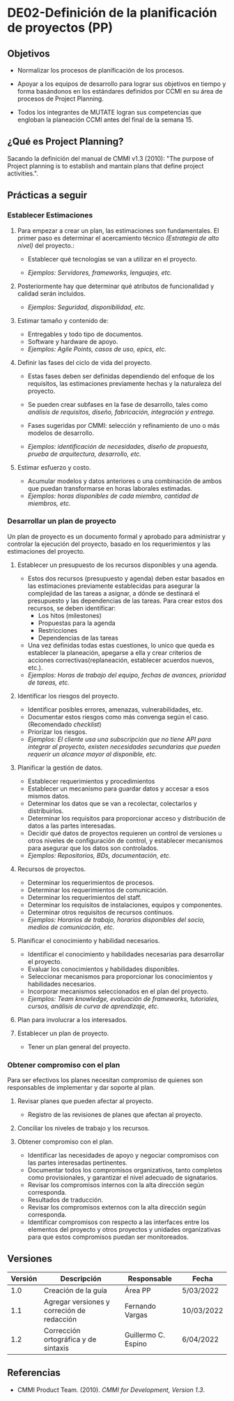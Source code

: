 # DE02-Definición de la planificación de proyectos (PP)

## Objetivos

- Normalizar los procesos de planificación de los procesos.

- Apoyar a los equipos de desarrollo para lograr sus objetivos en tiempo y forma basándonos en los estándares definidos por CCMI en su área de procesos de Project Planning.

- Todos los integrantes de MUTATE logran sus competencias que engloban la planeación CCMI antes del final de la semana 15.

## ¿Qué es Project Planning?

Sacando la definición del manual de CMMI v1.3 (2010): "The purpose of Project planning is to establish and mantain plans that define project activities.".

## Prácticas a seguir

### Establecer Estimaciones

1. Para empezar a crear un plan, las estimaciones son fundamentales. El primer paso es determinar el acercamiento técnico _(Estrategia de alto nivel)_ del proyecto.:

   - Establecer qué tecnologías se van a utilizar en el proyecto.

   - _Ejemplos: Servidores, frameworks, lenguajes, etc._

2. Posteriormente hay que determinar qué atributos de funcionalidad y calidad serán incluidos.

   - _Ejemplos: Seguridad, disponibilidad, etc._

3. Estimar tamaño y contenido de:

   - Entregables y todo tipo de documentos.
   - Software y hardware de apoyo.
   - _Ejemplos: Agile Points, casos de uso, epics, etc._

4. Definir las fases del ciclo de vida del proyecto.

   - Estas fases deben ser definidas dependiendo del enfoque de los requisitos, las estimaciones previamente hechas y la naturaleza del proyecto.

   - Se pueden crear subfases en la fase de desarrollo, tales como _análisis de requisitos, diseño, fabricación, integración y entrega_.

   - Fases sugeridas por CMMI: selección y refinamiento de uno o más modelos de desarrollo.

   - _Ejemplos: identificación de necesidades, diseño de propuesta, prueba de arquitectura, desarrollo, etc._

5. Estimar esfuerzo y costo.
   - Acumular modelos y datos anteriores o una combinación de ambos que puedan transformarse en horas laborales estimadas.
   - _Ejemplos: horas disponibles de cada miembro, cantidad de miembros, etc._

### Desarrollar un plan de proyecto

Un plan de proyecto es un documento formal y aprobado para administrar y controlar la ejecución del proyecto, basado en los requerimientos y las estimaciones del proyecto.

1. Establecer un presupuesto de los recursos disponibles y una agenda.

   - Estos dos recursos (presupuesto y agenda) deben estar basados en las estimaciones previamente establecidas para asegurar la complejidad de las tareas a asignar, a dónde se destinará el presupuesto y las dependencias de las tareas. Para crear estos dos recursos, se deben identificar:
     - Los hitos (milestones)
     - Propuestas para la agenda
     - Restricciones
     - Dependencias de las tareas
   - Una vez definidas todas estas cuestiones, lo unico que queda es establecer la planeación, apegarse a ella y crear criterios de acciones correctivas(replaneación, establecer acuerdos nuevos, etc.).
   - _Ejemplos: Horas de trabajo del equipo, fechas de avances, prioridad de tareas, etc._

2. Identificar los riesgos del proyecto.

   - Identificar posibles errores, amenazas, vulnerabilidades, etc.
   - Documentar estos riesgos como más convenga según el caso. (Recomendado _checklist_)
   - Priorizar los riesgos.
   - _Ejemplos: El cliente usa una subscripción que no tiene API para integrar al proyecto, existen necesidades secundarias que pueden requerir un alcance mayor al disponible, etc._

3. Planificar la gestión de datos.

   - Establecer requerimientos y procedimientos
   - Establecer un mecanismo para guardar datos y accesar a esos mismos datos.
   - Determinar los datos que se van a recolectar, colectarlos y distribuirlos.
   - Determinar los requisitos para proporcionar acceso y distribución de datos a las partes interesadas.
   - Decidir qué datos de proyectos requieren un control de versiones u otros niveles de configuración de control, y establecer mecanismos para asegurar que los datos son controlados.
   - _Ejemplos: Repositorios, BDs, documentación, etc._

4. Recursos de proyectos.

   - Determinar los requerimientos de procesos.
   - Determinar los requerimientos de comunicación.
   - Determinar los requerimientos del staff.
   - Determinar los requisitos de instalaciones, equipos y componentes.
   - Determinar otros requisitos de recursos continuos.
   - _Ejemplos: Horarios de trabajo, horarios disponibles del socio, medios de comunicación, etc._

5. Planificar el conocimiento y habilidad necesarios.

   - Identificar el conocimiento y habilidades necesarias para desarrollar el proyecto.
   - Evaluar los conocimientos y habilidades disponibles.
   - Seleccionar mecanismos para proporcionar los conocimientos y habilidades necesarios.
   - Incorporar mecanismos seleccionados en el plan del proyecto.
   - _Ejemplos: Team knowledge, evaluación de frameworks, tutoriales, cursos, análisis de curva de aprendizaje, etc._

6. Plan para involucrar a los interesados.

7. Establecer un plan de proyecto.
   - Tener un plan general del proyecto.

### Obtener compromiso con el plan

Para ser efectivos los planes necesitan compromiso de quienes son responsables de implementar y dar soporte al plan.

1. Revisar planes que pueden afectar al proyecto.

   - Registro de las revisiones de planes que afectan al proyecto.

2. Conciliar los niveles de trabajo y los recursos.

3. Obtener compromiso con el plan.
   - Identificar las necesidades de apoyo y negociar compromisos con las partes interesadas pertinentes.
   - Documentar todos los compromisos organizativos, tanto completos como provisionales, y garantizar el nivel adecuado de signatarios.
   - Revisar los compromisos internos con la alta dirección según corresponda.
   - Resultados de traducción.
   - Revisar los compromisos externos con la alta dirección según corresponda.
   - Identificar compromisos con respecto a las interfaces entre los elementos del proyecto y otros proyectos y unidades organizativas para que estos compromisos puedan ser monitoreados.

## Versiones

| Versión | Descripción                                | Responsable   | Fecha      |
| ------- | ------------------------------------------ | -------------- | ---------- |
| 1.0     | Creación de la guía                      | Área PP | 5/03/2022  |
| 1.1     | Agregar versiones y correción de redacción  | Fernando Vargas | 10/03/2022 |
| 1.2     | Corrección ortográfica y de sintaxis | Guillermo C. Espino | 6/04/2022 |

## Referencias

- CMMI Product Team. (2010). _CMMI for Development, Version 1.3_.
